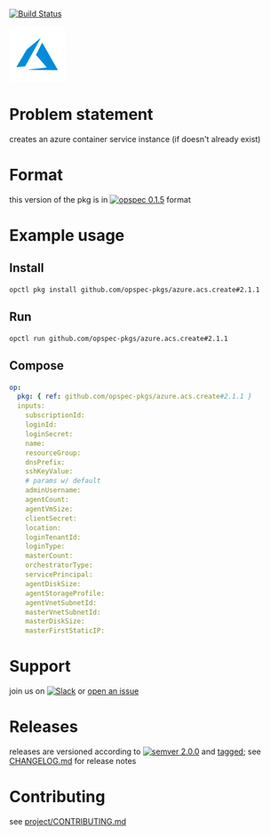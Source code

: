 [![Build Status](https://travis-ci.org/opspec-pkgs/azure.acs.create.svg?branch=master)](https://travis-ci.org/opspec-pkgs/azure.acs.create)

<img src="icon.svg" alt="icon" height="100px">

# Problem statement

creates an azure container service instance (if doesn't already exist)

# Format

this version of the pkg is in [![opspec 0.1.5](https://img.shields.io/badge/opspec-0.1.5-brightgreen.svg?colorA=6b6b6b&colorB=fc16be)](https://opspec.io/0.1.5/packages.html) format

# Example usage

## Install

```shell
opctl pkg install github.com/opspec-pkgs/azure.acs.create#2.1.1
```

## Run

```
opctl run github.com/opspec-pkgs/azure.acs.create#2.1.1
```

## Compose

```yaml
op:
  pkg: { ref: github.com/opspec-pkgs/azure.acs.create#2.1.1 }
  inputs:
    subscriptionId:
    loginId:
    loginSecret:
    name:
    resourceGroup:
    dnsPrefix:
    sshKeyValue:
    # params w/ default
    adminUsername:
    agentCount:
    agentVmSize:
    clientSecret:
    location:
    loginTenantId:
    loginType:
    masterCount:
    orchestratorType:
    servicePrincipal:
    agentDiskSize:
    agentStorageProfile:
    agentVnetSubnetId:
    masterVnetSubnetId:
    masterDiskSize:
    masterFirstStaticIP:
```

# Support

join us on
[![Slack](https://opspec-slackin.herokuapp.com/badge.svg)](https://opspec-slackin.herokuapp.com/)
or
[open an issue](https://github.com/opspec-pkgs/azure.acs.create/issues)

# Releases

releases are versioned according to
[![semver 2.0.0](https://img.shields.io/badge/semver-2.0.0-brightgreen.svg)](http://semver.org/spec/v2.0.0.html)
and [tagged](https://git-scm.com/book/en/v2/Git-Basics-Tagging); see
[CHANGELOG.md](CHANGELOG.md) for release notes

# Contributing

see
[project/CONTRIBUTING.md](https://github.com/opspec-pkgs/project/blob/master/CONTRIBUTING.md)
